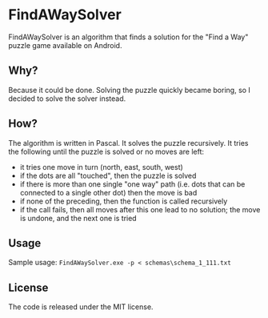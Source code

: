 # FindAWaySolver

FindAWaySolver is an algorithm that finds a solution for the "Find a Way" puzzle game available on Android.

## Why?

Because it could be done. Solving the puzzle quickly became boring, so I decided to solve the solver instead.

## How?

The algorithm is written in Pascal. It solves the puzzle recursively. It tries the following until the puzzle is solved or no moves are left:
- it tries one move in turn (north, east, south, west)
- if the dots are all "touched", then the puzzle is solved
- if there is more than one single "one way" path (i.e. dots that can be connected to a single other dot) then the move is bad
- if none of the preceding, then the function is called recursively
- if the call fails, then all moves after this one lead to no solution; the move is undone, and the next one is tried

## Usage

Sample usage:
```FindAWaySolver.exe -p < schemas\schema_1_111.txt```

## License

The code is released under the MIT license.
